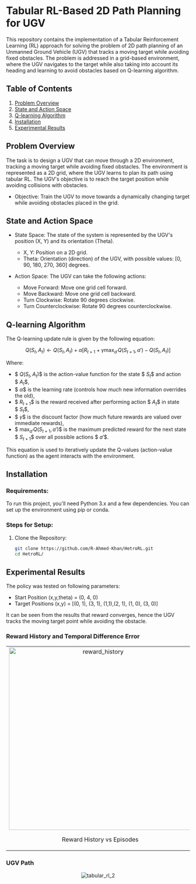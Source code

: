 
# Tabular RL-Based 2D Path Planning for UGV

This repository contains the implementation of a Tabular Reinforcement Learning (RL) approach for solving the problem of 2D path planning of an Unmanned Ground Vehicle (UGV) that tracks a moving target while avoiding fixed obstacles. The problem is addressed in a grid-based environment, where the UGV navigates to the target while also taking into account its heading and learning to avoid obstacles based on Q-learning algorithm.

## Table of Contents
1. [Problem Overview](#problem-overview)
2. [State and Action Space](#state-and-action-space)
3. [Q-learning Algorithm](#q-learning-algorithm)
4. [Installation](#installation)
5. [Experimental Results](#experimental-results)

## Problem Overview
The task is to design a UGV that can move through a 2D environment, tracking a moving target while avoiding fixed obstacles. The environment is represented as a 2D grid, where the UGV learns to plan its path using tabular RL. The UGV's objective is to reach the target position while avoiding collisions with obstacles.

- Objective: Train the UGV to move towards a dynamically changing target while avoiding obstacles placed in the grid.

## State and Action Space

- State Space: The state of the system is represented by the UGV's position (X, Y) and its orientation (Theta).
  - X, Y: Position on a 2D grid.
  - Theta: Orientation (direction) of the UGV, with possible values: [0, 90, 180, 270, 360] degrees.
  
- Action Space: The UGV can take the following actions:
  - Move Forward: Move one grid cell forward.
  - Move Backward: Move one grid cell backward.
  - Turn Clockwise: Rotate 90 degrees clockwise.
  - Turn Counterclockwise: Rotate 90 degrees counterclockwise.

## Q-learning Algorithm

The Q-learning update rule is given by the following equation:

$$
Q(S_t, A_t) \leftarrow Q(S_t, A_t) + \alpha \left[ R_{t+1} + \gamma \max_{a'} Q(S_{t+1}, a') - Q(S_t, A_t) \right]
$$

Where:
- $$\ Q(S_t, A_t) \$$ is the action-value function for the state $$\ S_t \$$ and action $$\ A_t \$$,
- $$\ \alpha \$$ is the learning rate (controls how much new information overrides the old),
- $$\ R_{t+1} \$$ is the reward received after performing action $$\ A_t \$$ in state $$\ S_t \$$,
- $$\ \gamma \$$ is the discount factor (how much future rewards are valued over immediate rewards),
- $$\ \max_{a'} Q(S_{t+1}, a') \$$ is the maximum predicted reward for the next state $$\ S_{t+1} \$$ over all possible actions $$\ a' \$$.

This equation is used to iteratively update the Q-values (action-value function) as the agent interacts with the environment.




## Installation

### Requirements:
To run this project, you'll need Python 3.x and a few dependencies. You can set up the environment using pip or conda.

### Steps for Setup:

1. Clone the Repository:
   ```bash
   git clone https://github.com/R-Ahmed-Khan/HetroRL.git
   cd HetroRL/

## Experimental Results

The policy was tested on following parameters:

- Start Position (x,y,theta) = (0, 4, 0)
- Target Positions (x,y) = [(0, 1), (3, 1), (1,1),(2, 1), (1, 0), (3, 0)]

It can be seen from the results that reward converges, hence the UGV tracks the moving target point while avoiding the obstacle.

### Reward History and Temporal Difference Error

<table>
  <tr>
    <td style="text-align: center; padding-right: 10px;">
      <img src="https://github.com/user-attachments/assets/f7ddcc66-3442-4cf0-8735-70cc48883a01" alt="reward_history" width="500"/>
      <p style="text-align: center;">Reward History vs Episodes</p>
    </td>
    <td style="text-align: center;">
      <img src="https://github.com/user-attachments/assets/eaa02f00-82a7-4a6d-8dc1-35dba1c01d5d" alt="td_error" width="500"/>
      <p style="text-align: center;">Temporal Difference Error vs Episodes</p>
    </td>
  </tr>
</table>

### UGV Path

<div align="center">
  
  ![tabular_rl_2](https://github.com/user-attachments/assets/71a53c6e-e6f6-41bc-928c-5c263d13146c)

</div>

